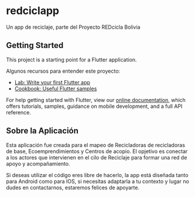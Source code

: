 # redciclapp

Un app de reciclaje, parte del Proyecto REDcicla Bolivia

## Getting Started

This project is a starting point for a Flutter application.

Algunos recursos para entender este proyecto:

- [Lab: Write your first Flutter app](https://flutter.dev/docs/get-started/codelab)
- [Cookbook: Useful Flutter samples](https://flutter.dev/docs/cookbook)

For help getting started with Flutter, view our
[online documentation](https://flutter.dev/docs), which offers tutorials,
samples, guidance on mobile development, and a full API reference.


## Sobre la Aplicación 

Esta aplicación fue creada para el mapeo de Recicladoras de recicladoras de base, Ecoemprendimientos y Centros de acopio. El opjetivo es conectar a los actores que intervienen en el cilo de Reciclaje para formar una red de apoyo y acompañamiento.

Si deseas utilizar el código eres libre de hacerlo, la app está diseñada tanto para Android como para IOS, si necesitas adaptarla a tu contexto y lugar no dudes en contactarnos, estaremos felices de apoyarte.

